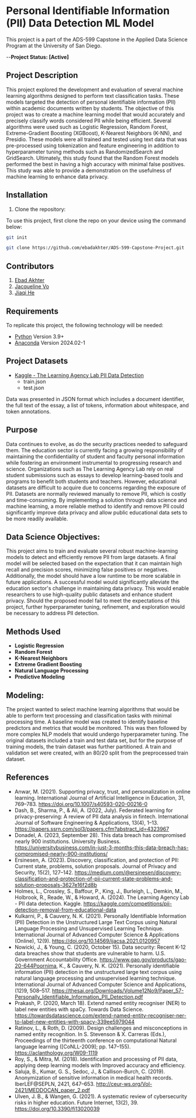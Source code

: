 # Personal Identifiable Information (PII) Data Detection ML Model

This project is a part of the ADS-599 Capstone in the Applied Data Science Program at the University of San Diego.

--**Project Status: [Active]**

## Project Description

This project explored the development and evaluation of several machine learning algorithms designed to perform text classification tasks. These models targeted the detection of personal identifiable information (PII) within academic documents written by students. The objective of this project was to create a machine learning model that would accurately and precisely classify words considered PII while being efficient. Several algorithms were used such as Logistic Regression, Random Forest, Extreme-Gradient Boosting (XGBoost), K-Nearest Neighbors (K-NN), and Presidio. These models were all trained and tested using text data that was pre-processed using tokenization and feature engineering in addition to hyperparameter tuning methods such as RandomizedSearch and GridSearch. Ultimately, this study found that the Random Forest models performed the best in having a high accuracy with minimal false positives. This study was able to provide a demonstration on the usefulness of machine learning to enhance data privacy.

## Installation

1. Clone the repository:

To use this project, first clone the repo on your device using the command below:

```bash
git init
```

```bash
git clone https://github.com/ebadakhter/ADS-599-Capstone-Project.git
```

## Contributors

1. [Ebad Akhter](https://github.com/ebadakhter)
2. [Jacqueline Vo](https://github.com/jvo024)
3. [Jiaqi He](https://github.com/Kayhe93)

## Requirements

To replicate this project, the following technology will be needed:
- [Python](https://www.python.org/) Version 3.9+
- [Anaconda](https://www.anaconda.com/) Version 2024.02-1

## Project Datasets
- [Kaggle - The Learning Agency Lab PII Data Detection](https://www.kaggle.com/competitions/pii-detection-removal-from-educational-data/data)
  - train.json
  - test.json

Data was presented in JSON format which includes a document identifier, the full text of the essay, a list of tokens, information about whitespace, and token annotations.

## Purpose
Data continues to evolve, as do the security practices needed to safeguard them. The education sector is currently facing a growing responsibility of maintaining the confidentiality of student and faculty personal information while fostering an environment instrumental to progressing research and science. Organizations such as The Learning Agency Lab rely on real student submissions such as essays to develop learning-based tools and programs to benefit both students and teachers. However, educational datasets are difficult to acquire due to concerns regarding the exposure of PII. Datasets are normally reviewed manually to remove PII, which is costly and time-consuming. By implementing a solution through data science and machine learning, a more reliable method to identify and remove PII could significantly improve data privacy and allow public educational data sets to be more readily available.

## Data Science Objectives:
This project aims to train and evaluate several robust machine-learning models to detect and efficiently remove PII from large datasets. A final model will be selected based on the expectation that it can maintain high recall and precision scores, minimizing false positives or negatives. Additionally, the model should have a low runtime to be more scalable in future applications. A successful model would significantly alleviate the education sector's challenge in maintaining data privacy. This would enable researchers to use high-quality public datasets and enhance student privacy. Should the proposed model fail to meet the expectations of this project, further hyperparameter tuning, refinement, and exploration would be necessary to address PII detection.


## Methods Used
- **Logistic Regression**
- **Random Forest**
- **K-Nearest Neighbors**
- **Extreme Gradient Boosting**
- **Natural Language Processing**
- **Predictive Modeling**

## Modeling:
The project wanted to select machine learning algorithms that would be able to perform text processing and classification tasks with minimal processing time. A baseline model was created to identify baseline predictors and metrics that would be monitored. This was then followed by more complex NLP models that would undergo hyperparameter tuning. The original datasets included a train and test data set, but for the purpose of training models, the train dataset was further partitioned. A train and validation set were created, with an 80/20 split from the preprocessed train dataset.

## References
- Anwar, M. (2021). Supporting privacy, trust, and personalization in online learning. International Journal of Artificial Intelligence in Education, 31, 769–783. https://doi.org/10.1007/s40593-020-00216-0 
- Dash, B., Sharma, P., & Ali, A. (2022, July). Federated learning for privacy-preserving: A review of PII data analysis in fintech. International Journal of Software Engineering & Applications, 13(4), 1–13. https://papers.ssrn.com/sol3/papers.cfm?abstract_id=4323967 
- Donadel, A. (2023, September 28). This data breach has compromised nearly 900 institutions. University Business. https://universitybusiness.com/in-just-3-months-this-data-breach-has-compromised-nearly-900-institutions/ 
- Ersinesen, A. (2023). Discovery, classification, and protection of PII: Current state, problems,  solution proposals. Journal of Privacy and Security, 15(2), 127–142. https://medium.com/@ersinesen/discovery-classification-and-protection-of-pii-current-state-problems-and-solution-proposals-3627e16f2d8b 
- Holmes, L., Crossley, S., Baffour, P., King, J., Burleigh, L., Demkin, M., Holbrook, R., Reade, W., & Howard, A. (2024). The Learning Agency Lab - PII data detection. Kaggle. https://kaggle.com/competitions/pii-detection-removal-from-educational-data 
- Kulkarni, P., & Cauvery, N. K. (2021). Personally Identifiable Information (PII) Detection in the Unstructured Large Text Corpus using Natural Language Processing and Unsupervised Learning Technique. International Journal of Advanced Computer Science & Applications (Online), 12(9). https://doi.org/10.14569/ijacsa.2021.0120957
- Nowicki, J., & Young, C. (2020, October 15). Data security: Recent K-12 data breaches show that students are vulnerable to harm. U.S. Government Accountability Office. https://www.gao.gov/products/gao-20-644Poornima, K., & Cauvery, N. K. (2021). Personally identifiable information (PII) detection in the unstructured large text corpus using natural language processing and unsupervised learning technique. International Journal of Advanced Computer Science and Applications, (12)9, 508–517. https://thesai.org/Downloads/Volume12No9/Paper_57-Personally_Identifiable_Information_PII_Detection.pdf 
- Prakash, P. (2020, March 18). Extend named entity recogniser (NER) to label new entities with spaCy. Towards Data Science. https://towardsdatascience.com/extend-named-entity-recogniser-ner-to-label-new-entities-with-spacy-339ee5979044 
- Ratinov, L., & Roth, D. (2009). Design challenges and misconceptions in named entity recognition. In S. Stevenson & X. Carreras (Eds.), Proceedings of the thirteenth conference on computational Natural language learning ([CoNLL-2009];  pp. 147–155). https://aclanthology.org/W09-1119 
- Roy, S., & Mitra, M. (2018). Identification and processing of PII data, applying deep learning models with Improved accuracy and efficiency. 
- Saluja, B., Kumar, G. S., Sedoc, J., & Callison-Burch, C. (2019). Anonymization of sensitive information in medical health records. IberLEF@SEPLN, 2421, 647–653. http://ceur-ws.org/Vol-2421/MEDDOCAN_paper_2.pdf 
- Ulven, J. B., & Wangen, G. (2021). A systematic review of cybersecurity risks in higher education. Future Internet, 13(2), 39. https://doi.org/10.3390/fi13020039 
